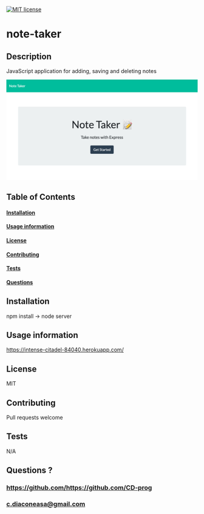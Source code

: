 
[![MIT license](https://img.shields.io/badge/License-MIT-blue.svg)](https://lbesson.mit-license.org/)

# note-taker

## Description
JavaScript application for adding, saving and deleting notes

<img src="./public/assets/screen-shot.png">

## Table of Contents
#### [Installation](https://github.com/CD-prog/readme-generator#installation-1)
#### [Usage information](https://github.com/CD-prog/readme-generator#usage-information-1)
#### [License](https://github.com/CD-prog/readme-generator#license-1)
#### [Contributing](https://github.com/CD-prog/readme-generator#contributing-1)
#### [Tests](https://github.com/CD-prog/readme-generator#tests-1)
#### [Questions](https://github.com/CD-prog/readme-generator#questions-)


## Installation
npm install -> node server

## Usage information
https://intense-citadel-84040.herokuapp.com/

## License
MIT

## Contributing
Pull requests welcome

## Tests
N/A

## Questions ?
### https://github.com/https://github.com/CD-prog
### c.diaconeasa@gmail.com
